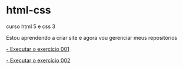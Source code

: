 # html-css
 curso html 5 e css 3 

 Estou aprendendo a criar site e agora vou gerenciar meus repositórios
 
 <a href="https://sdias14.github.io/html-css/exercicios/ex001/index.html">- Executar o exercício 001</a>

  <a href="https://sdias14.github.io/html-css/exercicios/ex002/index.html">- Executar o exercício 002</a>



